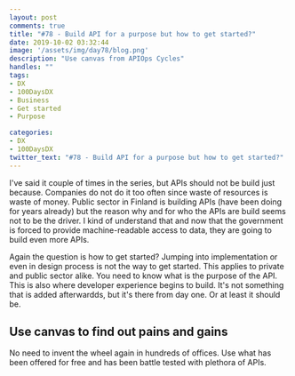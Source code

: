 ```yaml
---
layout: post
comments: true
title: "#78 - Build API for a purpose but how to get started?"
date: 2019-10-02 03:32:44
image: '/assets/img/day78/blog.png'
description: "Use canvas from APIOps Cycles"
handles: "" 
tags:
- DX 
- 100DaysDX
- Business
- Get started
- Purpose

categories:
- DX
- 100DaysDX
twitter_text: "#78 - Build API for a purpose but how to get started?"
---
```


I've said it couple of times in the series, but APIs should not be build just because. Companies do not do it too often since waste of resources is waste of money. Public sector in Finland is building APIs (have been doing for years already) but the reason why and for who the APIs are build seems not to be the driver. I kind of understand that and now that the government is forced to provide machine-readable access to data, they are going to build even more APIs. 

Again the question is how to get started? Jumping into implementation or even in design process is not the way to get started. This applies to private and public sector alike. You need to know what is the purpose of the API. This is also where developer experience begins to build. It's not something that is added afterwardds, but it's there from day one. Or at least it should be. 

## Use canvas to find out pains and gains

No need to invent the wheel again in hundreds of offices. Use what has been offered for free and has been battle tested with plethora of APIs. 
